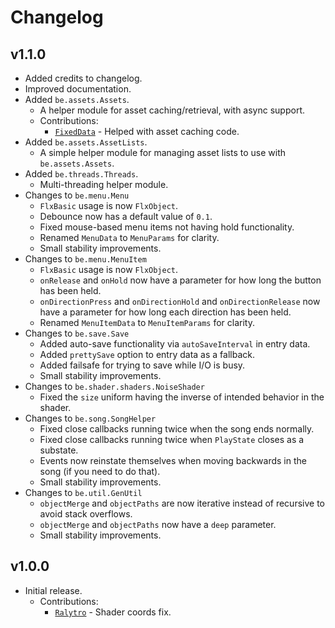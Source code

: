 # Changelog

## v1.1.0

- Added credits to changelog.
- Improved documentation.
- Added `be.assets.Assets`.
  - A helper module for asset caching/retrieval, with async support.
  - Contributions:
    - [`FixedData`](https://github.com/FixedData) - Helped with asset caching code.
- Added `be.assets.AssetLists`.
  - A simple helper module for managing asset lists to use with `be.assets.Assets`.
- Added `be.threads.Threads`.
  - Multi-threading helper module.
- Changes to `be.menu.Menu`
  - `FlxBasic` usage is now `FlxObject`.
  - Debounce now has a default value of `0.1`.
  - Fixed mouse-based menu items not having hold functionality.
  - Renamed `MenuData` to `MenuParams` for clarity.
  - Small stability improvements.
- Changes to `be.menu.MenuItem`
  - `FlxBasic` usage is now `FlxObject`.
  - `onRelease` and `onHold` now have a parameter for how long the button has been held.
  - `onDirectionPress` and `onDirectionHold` and `onDirectionRelease` now have a parameter for how long each direction has been held.
  - Renamed `MenuItemData` to `MenuItemParams` for clarity.
- Changes to `be.save.Save`
  - Added auto-save functionality via `autoSaveInterval` in entry data.
  - Added `prettySave` option to entry data as a fallback.
  - Added failsafe for trying to save while I/O is busy.
  - Small stability improvements.
- Changes to `be.shader.shaders.NoiseShader`
  - Fixed the `size` uniform having the inverse of intended behavior in the shader.
- Changes to `be.song.SongHelper`
  - Fixed close callbacks running twice when the song ends normally.
  - Fixed close callbacks running twice when `PlayState` closes as a substate.
  - Events now reinstate themselves when moving backwards in the song (if you need to do that).
  - Small stability improvements.
- Changes to `be.util.GenUtil`
  - `objectMerge` and `objectPaths` are now iterative instead of recursive to avoid stack overflows.
  - `objectMerge` and `objectPaths` now have a `deep` parameter.
  - Small stability improvements.

## v1.0.0

- Initial release.
  - Contributions:
    - [`Ralytro`](https://github.com/Raltyro) - Shader coords fix.
